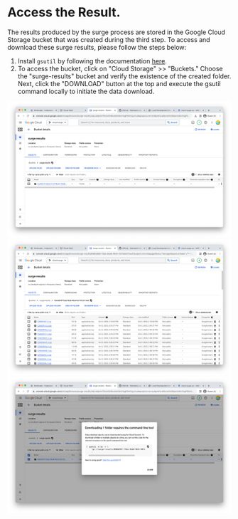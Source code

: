 # Access the Result.
The results produced by the surge process are stored in the Google Cloud Storage bucket that was created during the third step. To access and download these surge results, please follow the steps below:
1. Install `gsutil` by following the documentation [here](https://cloud.google.com/storage/docs/gsutil_install).
2. To access the bucket, click on "Cloud Storage" >> "Buckets." Choose the "surge-results" bucket and verify the existence of the created folder. Next, click the "DOWNLOAD" button at the top and execute the gsutil command locally to initiate the data download.

<img  src="/docs/public/gke/access-result.1.png" alt="Access the result" style="width: 100vw">
<img  src="/docs/public/gke/access-result.2.png" alt="Access the result" style="width: 100vw">
<img  src="/docs/public/gke/access-result.3.png" alt="Access the result" style="width: 100vw">
